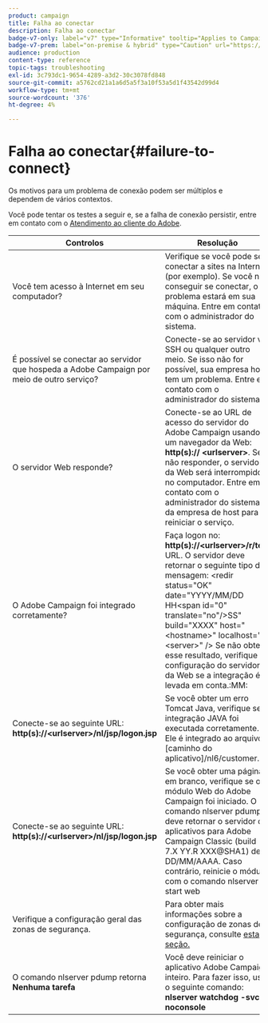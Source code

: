 ```yaml
---
product: campaign
title: Falha ao conectar
description: Falha ao conectar
badge-v7-only: label="v7" type="Informative" tooltip="Applies to Campaign Classic v7 only"
badge-v7-prem: label="on-premise & hybrid" type="Caution" url="https://experienceleague.adobe.com/docs/campaign-classic/using/installing-campaign-classic/architecture-and-hosting-models/hosting-models-lp/hosting-models.html?lang=en" tooltip="Applies to on-premise and hybrid deployments only"
audience: production
content-type: reference
topic-tags: troubleshooting
exl-id: 3c793dc1-9654-4289-a3d2-30c3078fd848
source-git-commit: a5762cd21a1a6d5a5f3a10f53a5d1f43542d99d4
workflow-type: tm+mt
source-wordcount: '376'
ht-degree: 4%

---
```


# Falha ao conectar{#failure-to-connect}



Os motivos para um problema de conexão podem ser múltiplos e dependem de vários contextos.

Você pode tentar os testes a seguir e, se a falha de conexão persistir, entre em contato com o [Atendimento ao cliente do Adobe](https://helpx.adobe.com/br/enterprise/admin-guide.html/enterprise/using/support-for-experience-cloud.ug.html).



<table> 
<thead> 
<tr> 
<th>Controlos<br /> </th> 
<th>Resolução<br /> </th> 
</tr> 
</thead> 
<tbody> 
<tr> 
<td>Você tem acesso à Internet em seu computador?</td> 
<td>Verifique se você pode se conectar a sites na Internet (por exemplo). Se você não conseguir se conectar, o problema estará em sua máquina. Entre em contato com o administrador do sistema.</td>
</tr>
<tr> 
<td>É possível se conectar ao servidor que hospeda a Adobe Campaign por meio de outro serviço?</td> 
<td>Conecte-se ao servidor via SSH ou qualquer outro meio. Se isso não for possível, sua empresa host tem um problema. Entre em contato com o administrador do sistema.</td>
</tr>
<tr> 
<td>O servidor Web responde?</td> 
<td>Conecte-se ao URL de acesso do servidor do Adobe Campaign usando um navegador da Web: <b>http(s):// &lt;urlserver&gt;</b>. Se não responder, o servidor da Web será interrompido no computador. Entre em contato com o administrador do sistema da empresa de host para reiniciar o serviço.</td>
</tr>
<tr> 
<td>O Adobe Campaign foi integrado corretamente?</td> 
<td>Faça logon no: <b>http(s)://&lt;urlserver&gt;/r/test</b> URL. O servidor deve retornar o seguinte tipo de mensagem: &lt;redir status="OK" date="YYYY/MM/DD HH&lt;span id="0" translate="no"/&gt;SS" build="XXXX" host="&lt;hostname&gt;" localhost="&lt;server&gt;" /&gt;
Se não obter esse resultado, verifique na configuração do servidor da Web se a integração é levada em conta.:MM:</td>
</tr>
<tr> 
<td>Conecte-se ao seguinte URL: <b>http(s)://&lt;urlserver&gt;/nl/jsp/logon.jsp</b></td>
<td>Se você obter um erro Tomcat Java, verifique se a integração JAVA foi executada corretamente. Ele é integrado ao arquivo [caminho do aplicativo]/nl6/customer.sh</td>
</tr>
<tr> 
<td>Conecte-se ao seguinte URL: <b>http(s)://&lt;urlserver&gt;/nl/jsp/logon.jsp</b></td>
<td>Se você obter uma página em branco, verifique se o módulo Web do Adobe Campaign foi iniciado. O comando nlserver pdump deve retornar o servidor de aplicativos para Adobe Campaign Classic (build 7.X YY.R XXX@SHA1) de DD/MM/AAAA. Caso contrário, reinicie o módulo com o comando nlserver start web</td>
</tr>
<tr>
<td>Verifique a configuração geral das zonas de segurança.</td>
<td>Para obter mais informações sobre a configuração de zonas de segurança, consulte <a href="https://experienceleague.adobe.com/docs/campaign-classic/using/installing-campaign-classic/additional-configurations/configuring-campaign-server.html?lang=en#configuring-campaign-server"/>esta seção.</a></td>
</tr>
<tr>
<td>O comando nlserver pdump retorna <b>Nenhuma tarefa</b></td>
<td>Você deve reiniciar o aplicativo Adobe Campaign inteiro. Para fazer isso, use o seguinte comando: <b>nlserver watchdog -svc -noconsole</b></td>
</tr>
</tbody> 
</table>
